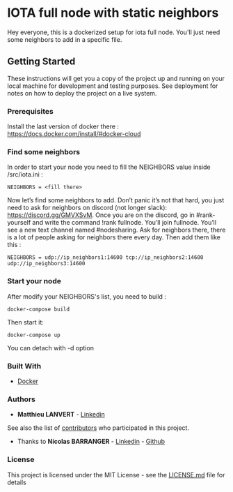 # IOTA full node with static neighbors

Hey everyone, this is a dockerized setup for iota full node. You'll just need some neighbors to add in a specific file.

## Getting Started

These instructions will get you a copy of the project up and running on your local machine for development and testing purposes. See deployment for notes on how to deploy the project on a live system.

### Prerequisites

Install the last version of docker there : https://docs.docker.com/install/#docker-cloud

### Find some neighbors

In order to start your node you need to fill the NEIGHBORS value inside /src/iota.ini :
```
NEIGHBORS = <fill there>
```
Now let’s find some neighbors to add. Don’t panic it’s not that hard, you just need to ask for neighbors on discord (not longer slack): https://discord.gg/GMVXSvM.
Once you are on the discord, go in #rank-yourself and write the command !rank fullnode. You’ll join fullnode.
You’ll see a new text channel named #nodesharing. Ask for neighbors there, there is a lot of people asking for neighbors there every day. Then add them like this :
```
NEIGHBORS = udp://ip_neighbors1:14600 tcp://ip_neighbors2:14600 udp://ip_neighbors3:14600
```

### Start your node 

After modify your NEIGHBORS's list, you need to build :
```
docker-compose build
```
Then start it:
```
docker-compose up
```
You can detach with -d option 

### Built With

* [Docker](https://www.docker.com/)

### Authors

* **Matthieu LANVERT** - [Linkedin](https://www.linkedin.com/in/matthieu-lanvert-491032121/)

See also the list of [contributors](https://github.com/your/project/contributors) who participated in this project.

* Thanks to **Nicolas BARRANGER** - [Linkedin](https://www.linkedin.com/in/nicolas-barranger-962a70a6/)
                                  - [Github](https://github.com/Wicowyn)

### License

This project is licensed under the MIT License - see the [LICENSE.md](LICENSE.md) file for details
